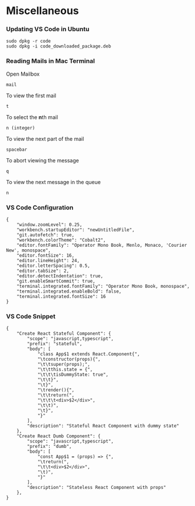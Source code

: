 # Miscellaneous


### Updating VS Code in Ubuntu
```
sudo dpkg -r code
sudo dpkg -i code_downloaded_package.deb
```

### Reading Mails in Mac Terminal

Open Mailbox
```
mail
```

To view the first mail
```
t
```

To select the **n**th mail
```
n (integer)
```

To view the next part of the mail
```
spacebar
```

To abort viewing the message
```
q
```

To view the next message in the queue
```
n
```

### VS Code Configuration
```
{
    "window.zoomLevel": 0.25,
    "workbench.startupEditor": "newUntitledFile",
    "git.autofetch": true,
    "workbench.colorTheme": "Cobalt2",
    "editor.fontFamily": "Operator Mono Book, Menlo, Monaco, 'Courier New', monospace",
    "editor.fontSize": 16,
    "editor.lineHeight": 24,
    "editor.letterSpacing": 0.5,
    "editor.tabSize": 2,
    "editor.detectIndentation": true,
    "git.enableSmartCommit": true,
    "terminal.integrated.fontFamily": "Operator Mono Book, monospace",
    "terminal.integrated.enableBold": false,
    "terminal.integrated.fontSize": 16
}
```

### VS Code Snippet
```
{
	"Create React Stateful Component": {
		"scope": "javascript,typescript",
		"prefix": "stateful",
		"body": [
			"class App$1 extends React.Component{",
			"\tconstructor(props){",
			"\t\tsuper(props);",
			"\t\tthis.state = {",
			"\t\t\tisDummyState: true",
			"\t\t}",
			"\t}",
			"\trender(){",
			"\t\treturn(",
			"\t\t\t<div>$2</div>",
			"\t\t)",
			"\t}",
			"}"
		],
		"description": "Stateful React Component with dummy state"
	},
	"Create React Dumb Component": {
		"scope": "javascript,typescript",
		"prefix": "dumb",
		"body": [
			"const App$1 = (props) => {",
			"\treturn(",
			"\t\t<div>$2</div>",
			"\t)",
			"}"
		],
		"description": "Stateless React Component with props"
	},
}
```
